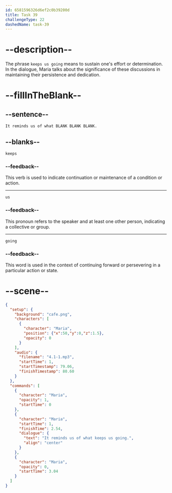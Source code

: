 ```yaml
---
id: 6581596326d6ef2c0b39200d
title: Task 39
challengeType: 22
dashedName: task-39
---
```


<!-- (Audio) Maria: It reminds us of what keeps us going. -->

# --description--

The phrase `keeps us going` means to sustain one's effort or determination. In the dialogue, Maria talks about the significance of these discussions in maintaining their persistence and dedication.

# --fillInTheBlank--

## --sentence--

`It reminds us of what BLANK BLANK BLANK.`

## --blanks--

`keeps`

### --feedback--

This verb is used to indicate continuation or maintenance of a condition or action.

---

`us`

### --feedback--

This pronoun refers to the speaker and at least one other person, indicating a collective or group.

---

`going`

### --feedback--

This word is used in the context of continuing forward or persevering in a particular action or state.

# --scene--

```json
{
  "setup": {
    "background": "cafe.png",
    "characters": [
      {
        "character": "Maria",
        "position": {"x":50,"y":0,"z":1.5},
        "opacity": 0
      }
    ],
    "audio": {
      "filename": "4.1-1.mp3",
      "startTime": 1,
      "startTimestamp": 79.06,
      "finishTimestamp": 80.60
    }
  },
  "commands": [
    {
      "character": "Maria",
      "opacity": 1,
      "startTime": 0
    },
    {
      "character": "Maria",
      "startTime": 1,
      "finishTime": 2.54,
      "dialogue": {
        "text": "It reminds us of what keeps us going.",
        "align": "center"
      }
    },
    {
      "character": "Maria",
      "opacity": 0,
      "startTime": 3.04
    }
  ]
}
```
